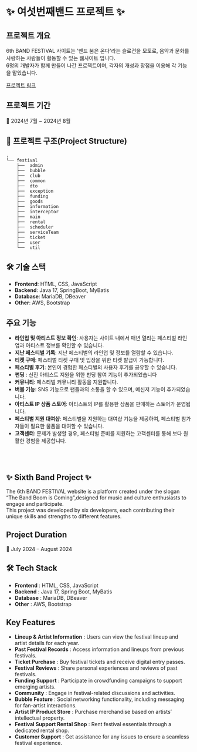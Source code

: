 # :sparkles: 여섯번째밴드 프로젝트 :sparkles:

## 프로젝트 개요

6th BAND FESTIVAL 사이트는 '밴드 붐은 온다'라는 슬로건을 모토로, 음악과 문화를 사랑하는 사람들이 활동할 수 있는 웹사이트 입니다.  
6명의 개발자가 함께 만들어 나간 프로젝트이며, 각자의 개성과 장점을 이용해 각 기능을 맡았습니다.

[프로젝트 링크](https://festival.null-pointer-exception.com/)

## 프로젝트 기간

📅 2024년 7월 ~ 2024년 8월

## 📂 프로젝트 구조(Project Structure)

```
.
└── festival
    ├──  admin
    ├──  bubble
    ├──  club
    ├──  common
    ├──  dto
    ├──  exception
    ├──  funding
    ├──  goods
    ├──  information
    ├──  interceptor
    ├──  main
    ├──  rental
    ├──  scheduler
    ├──  serviceTeam
    ├──  ticket
    ├──  user
    └──  util

```

## 🛠️ 기술 스택

- **Frontend**: HTML, CSS, JavaScript
- **Backend**: Java 17, SpringBoot, MyBatis
- **Database**: MariaDB, DBeaver
- **Other**: AWS, Bootstrap

## 주요 기능

- **라인업 및 아티스트 정보 확인**: 사용자는 사이트 내에서 매년 열리는 페스티벌 라인업과 아티스트 정보를 확인할 수 있습니다.
- **지난 페스티벌 기록**: 지난 페스티벌의 라인업 및 정보를 열람할 수 있습니다.
- **티켓 구매**: 페스티벌 티켓 구매 및 입장을 위한 티켓 발급이 가능합니다.
- **페스티벌 후기**: 본인이 경험한 페스티벌의 사용자 후기를 공유할 수 있습니다.
- **펀딩** : 신진 아티스트 지원을 위한 펀딩 참여 기능이 추가되었습니다
- **커뮤니티**: 페스티벌 커뮤니티 활동을 지원합니다.
- **버블 기능**: SNS 기능으로 팬들과의 소통을 할 수 있으며, 메신저 기능이 추가되었습니다.
- **아티스트 IP 상품 스토어**: 아티스트의 IP를 활용한 상품을 판매하는 스토어가 운영됩니다.
- **페스티벌 지원 대여샵**: 페스티벌을 지원하는 대여샵 기능을 제공하여, 페스티벌 참가자들이 필요한 물품을 대여할 수 있습니다.
- **고객센터**: 문제가 발생할 경우, 페스티벌 준비를 지원하는 고객센터를 통해 보다 원활한 경험을 제공합니다.

<br>
<br>

## ✨ Sixth Band Project ✨

The 6th BAND FESTIVAL website is a platform created under the slogan “The Band Boom is Coming”,designed for music and culture enthusiasts to engage and participate.  
This project was developed by six developers, each contributing their unique skills and strengths to different features.


  
## Project Duration

📅 July 2024 – August 2024  


## 🛠️ Tech Stack  

- **Frontend** : HTML, CSS, JavaScript
- **Backend** : Java 17, Spring Boot, MyBatis
- **Database** : MariaDB, DBeaver
- **Other** : AWS, Bootstrap
  

## Key Features

- **Lineup & Artist Information** : Users can view the festival lineup and artist details for each year.
- **Past Festival Records** : Access information and lineups from previous festivals.
- **Ticket Purchase** : Buy festival tickets and receive digital entry passes.
- **Festival Reviews** : Share personal experiences and reviews of past festivals.
- **Funding Support** : Participate in crowdfunding campaigns to support emerging artists.
- **Community** : Engage in festival-related discussions and activities.
- **Bubble Feature** : Social networking functionality, including messaging for fan-artist interactions.
- **Artist IP Product Store** : Purchase merchandise based on artists’ intellectual property.
- **Festival Support Rental Shop** : Rent festival essentials through a dedicated rental shop.
- **Customer Support** : Get assistance for any issues to ensure a seamless festival experience.





